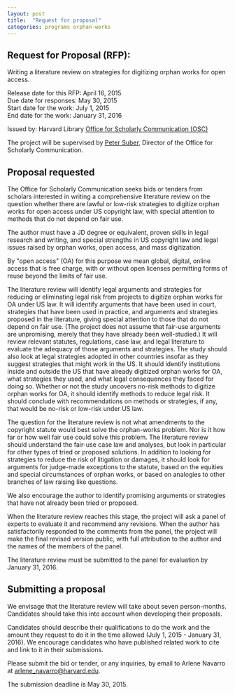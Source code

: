 ```yaml
---
layout: post
title:  "Request for proposal"
categories: programs orphan-works
---
```


## Request for Proposal (RFP): 

Writing a literature review on strategies for digitizing orphan works for open access.

Release date for this RFP:  April 16, 2015  
Due date for responses:  May 30, 2015  
Start date for the work:  July 1, 2015  
End date for the work:  January 31, 2016   

Issued by: Harvard Library [Office for Scholarly Communication (OSC)]({{site.bsaeurl}})

The project will be supervised by [Peter Suber](http://bit.ly/petersuber), Director of the Office for Scholarly Communication. 

## Proposal requested

The Office for Scholarly Communication seeks bids or tenders from scholars interested in writing a comprehensive literature review on the question whether there are lawful or low-risk strategies to digitize orphan works for open access under US copyright law, with special attention to methods that do not depend on fair use.

The author must have a JD degree or equivalent, proven skills in legal research and writing, and special strengths in US copyright law and legal issues raised by orphan works, open access, and mass digitization.

By "open access" (OA) for this purpose we mean global, digital, online access that is free charge, with or without open licenses permitting forms of reuse beyond the limits of fair use.

The literature review will identify legal arguments and strategies for reducing or eliminating legal risk from projects to digitize orphan works for OA under US law. It will identify arguments that have been used in court, strategies that have been used in practice, and arguments and strategies proposed in the literature, giving special attention to those that do not depend on fair use. (The project does not assume that fair-use arguments are unpromising, merely that they have already been well-studied.) It will review relevant statutes, regulations, case law, and legal literature to evaluate the adequacy of those arguments and strategies. The study should also look at legal strategies adopted in other countries insofar as they suggest strategies that might work in the US. It should identify institutions inside and outside the US that have already digitized orphan works for OA, what strategies they used, and what legal consequences they faced for doing so. Whether or not the study uncovers no-risk methods to digitize orphan works for OA, it should identify methods to reduce legal risk. It should conclude with recommendations on methods or strategies, if any, that would be no-risk or low-risk under US law.

The question for the literature review is not what amendments to the copyright statute would best solve the orphan-works problem. Nor is it how far or how well fair use could solve this problem. The literature review should understand the fair-use case law and analyses, but look in particular for other types of tried or proposed solutions. In addition to looking for strategies to reduce the risk of litigation or damages, it should look for arguments for judge-made exceptions to the statute, based on the equities and special circumstances of orphan works, or based on analogies to other branches of law raising like questions.

We also encourage the author to identify promising arguments or strategies that have not already been tried or proposed. 

When the literature review reaches this stage, the project will ask a panel of experts to evaluate it and recommend any revisions. When the author has satisfactorily responded to the comments from the panel, the project will make the final revised version public, with full attribution to the author and the names of the members of the panel.

The literature review must be submitted to the panel for evaluation by January 31, 2016.  

## Submitting a proposal

We envisage that the literature review will take about seven person-months. Candidates should take this into account when developing their proposals.

Candidates should describe their qualifications to do the work and the amount they request to do it in the time allowed (July 1, 2015 - January 31, 2016). We encourage candidates who have published related work to cite and link to it in their submissions.

Please submit the bid or tender, or any inquiries, by email to Arlene Navarro at [arlene_navarro@harvard.edu](mailto:arlene_navarro@harvard.edu). 

The submission deadline is May 30, 2015.
